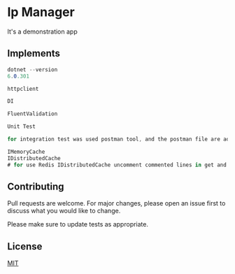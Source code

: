 # Ip Manager

It's a demonstration app

## Implements 

```c#
dotnet --version
6.0.301

httpclient

DI

FluentValidation

Unit Test

for integration test was used postman tool, and the postman file are added to the folder solution

IMemoryCache
IDistributedCache
# for use Redis IDistributedCache uncomment commented lines in get and set method at CacheService


```

## Contributing
Pull requests are welcome. For major changes, please open an issue first to discuss what you would like to change.

Please make sure to update tests as appropriate.

## License
[MIT](https://choosealicense.com/licenses/mit/)